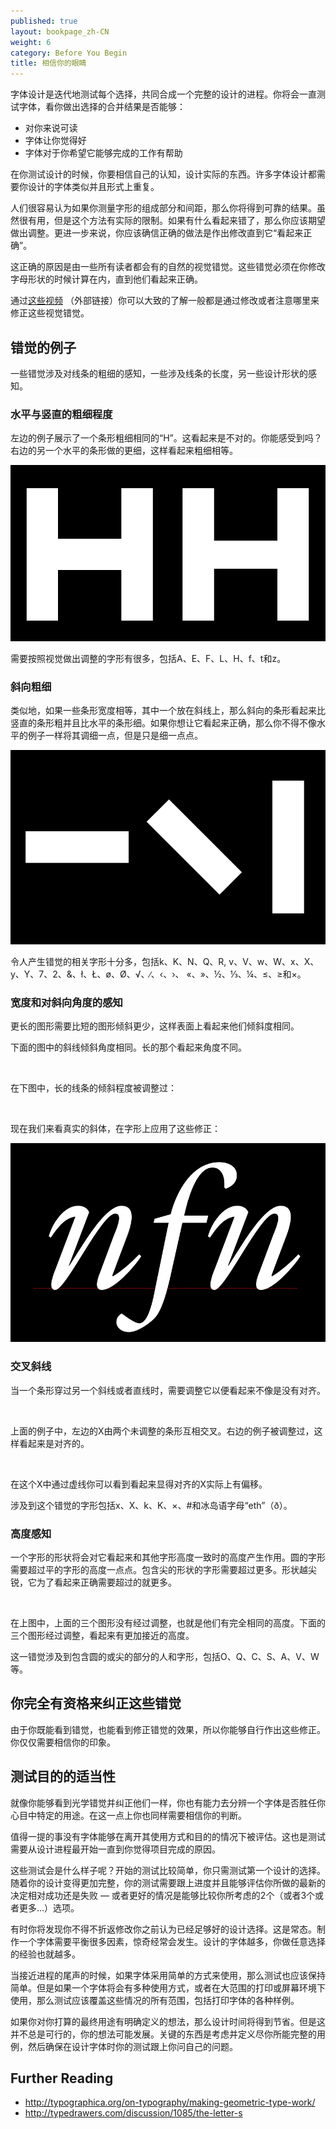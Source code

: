 ```yaml
---
published: true
layout: bookpage_zh-CN
weight: 6
category: Before You Begin
title: 相信你的眼睛
---
```


字体设计是迭代地测试每个选择，共同合成一个完整的设计的进程。你将会一直测试字体，看你做出选择的合并结果是否能够：

* 对你来说可读
* 字体让你觉得好
* 字体对于你希望它能够完成的工作有帮助

在你测试设计的时候，你要相信自己的认知，设计实际的东西。许多字体设计都需要你设计的字体类似并且形式上重复。

人们很容易认为如果你测量字形的组成部分和间距，那么你将得到可靠的结果。虽然很有用，但是这个方法有实际的限制。如果有什么看起来错了，那么你应该期望做出调整。更进一步来说，你应该确信正确的做法是作出修改直到它“看起来正确”。

这正确的原因是由一些所有读者都会有的自然的视觉错觉。这些错觉必须在你修改字母形状的时候计算在内，直到他们看起来正确。

通过[这些视频](https://vimeo.com/typereview/videos) （外部链接）你可以大致的了解一般都是通过修改或者注意哪里来修正这些视觉错觉。

## 错觉的例子

一些错觉涉及对线条的粗细的感知，一些涉及线条的长度，另一些设计形状的感知。

### 水平与竖直的粗细程度

左边的例子展示了一个条形粗细相同的“H”。这看起来是不对的。你能感受到吗？右边的另一个水平的条形做的更细，这样看起来粗细相等。

<img src="../en-US/images/H_compensation2.png" alt>

需要按照视觉做出调整的字形有很多，包括A、E、F、L、H、f、t和z。

### 斜向粗细

类似地，如果一些条形宽度相等，其中一个放在斜线上，那么斜向的条形看起来比竖直的条形粗并且比水平的条形细。如果你想让它看起来正确，那么你不得不像水平的例子一样将其调细一点，但是只是细一点点。

<img src="../en-US/images/Diag_illusion.png" alt>

令人产生错觉的相关字形十分多，包括k、K、N、Q、R,
v、V、w、W、x、X、y、Y、7、2、&amp;、ł、Ł、&oslash;、&Oslash;、&radic;、∕、&lsaquo;、&rsaquo;、
&laquo;、&raquo;、&frac12;、&frac13;、&frac14;、&le;、&ge;和&times;。

### 宽度和对斜向角度的感知

更长的图形需要比短的图形倾斜更少，这样表面上看起来他们倾斜度相同。

下面的图中的斜线倾斜角度相同。长的那个看起来角度不同。

<img src="../en-US/images/pdiag.png" alt>

在下图中，长的线条的倾斜程度被调整过：

<img src="../en-US/images/pdiag2.png" alt>

现在我们来看真实的斜体，在字形上应用了这些修正：

<img src="../en-US/images/longer_less_slant.png" alt>

### 交叉斜线

当一个条形穿过另一个斜线或者直线时，需要调整它以便看起来不像是没有对齐。

<img src="../en-US/images/compare-x.png" alt>

上面的例子中，左边的X由两个未调整的条形互相交叉。右边的例子被调整过，这样看起来是对齐的。

<img src="../en-US/images/myriad-x.png" alt>

在这个X中通过虚线你可以看到看起来显得对齐的X实际上有偏移。

涉及到这个错觉的字形包括x、X、k、K、×、#和冰岛语字母“eth”（&eth;）。

### 高度感知

一个字形的形状将会对它看起来和其他字形高度一致时的高度产生作用。圆的字形需要超过平的字形的高度一点点。包含尖的形状的字形需要超过更多。形状越尖锐，它为了看起来正确需要超过的就更多。

<img src="../en-US/images/3Shapes.png" alt>

在上图中，上面的三个图形没有经过调整，也就是他们有完全相同的高度。下面的三个图形经过调整，看起来有更加接近的高度。

这一错觉涉及到包含圆的或尖的部分的人和字形，包括O、Q、C、S、A、V、W等。

## 你完全有资格来纠正这些错觉

由于你既能看到错觉，也能看到修正错觉的效果，所以你能够自行作出这些修正。你仅仅需要相信你的印象。

## 测试目的的适当性

就像你能够看到光学错觉并纠正他们一样，你也有能力去分辨一个字体是否胜任你心目中特定的用途。在这一点上你也同样需要相信你的判断。

值得一提的事没有字体能够在离开其使用方式和目的的情况下被评估。这也是测试需要从设计进程最开始一直到你觉得项目完成的原因。

这些测试会是什么样子呢？开始的测试比较简单，你只需测试第一个设计的选择。随着你的设计变得更加完整，你的测试需要跟上进度并且能够评估你所做的最新的决定相对成功还是失败 &mdash; 或者更好的情况是能够比较你所考虑的2个（或者3个或者更多&hellip;）选项。

有时你将发现你不得不折返修改你之前认为已经足够好的设计选择。这是常态。制作一个字体需要平衡很多因素，惊奇经常会发生。设计的字体越多，你做任意选择的经验也就越多。

当接近进程的尾声的时候，如果字体采用简单的方式来使用，那么测试也应该保持简单。但是如果一个字体将会有多种使用方式，或者在大范围的打印或屏幕环境下使用，那么测试应该覆盖这些情况的所有范围，包括打印字体的各种样例。

如果你对你打算的最终用途有明确定义的想法，那么设计时间将得到节省。但是这并不总是可行的，你的想法可能发展。关键的东西是考虑并定义尽你所能完整的用例，然后确保在设计字体时你的测试跟上你问自己的问题。

## Further Reading

* <http://typographica.org/on-typography/making-geometric-type-work/>
* <http://typedrawers.com/discussion/1085/the-letter-s>
